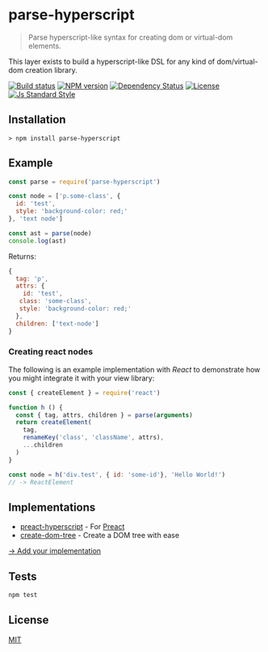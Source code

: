 
# parse-hyperscript

> Parse hyperscript-like syntax for creating dom or virtual-dom elements.

This layer exists to build a hyperscript-like DSL for any kind of dom/virtual-dom creation library.

[![Build status][travis-image]][travis-url]
[![NPM version][version-image]][version-url]
[![Dependency Status][david-image]][david-url]
[![License][license-image]][license-url]
[![Js Standard Style][standard-image]][standard-url]

## Installation

```
> npm install parse-hyperscript
```

## Example

```js
const parse = require('parse-hyperscript')

const node = ['p.some-class', {
  id: 'test',
  style: 'background-color: red;'
}, 'text node']

const ast = parse(node)
console.log(ast)
```

Returns:

```js
{
  tag: 'p',
  attrs: {
    id: 'test',
   class: 'some-class',
   style: 'background-color: red;'
  },
  children: ['text-node']
}
```

### Creating react nodes

The following is an example implementation with *React* to demonstrate how you might integrate it with your view library:

```js
const { createElement } = require('react')

function h () {
  const { tag, attrs, children } = parse(arguments)
  return createElement(
    tag,
    renameKey('class', 'className', attrs),
    ...children
  )
}

const node = h('div.test', { id: 'some-id'}, 'Hello World!')
// -> ReactElement
```

## Implementations

* [preact-hyperscript](https://github.com/queckezz/preact-hyperscript) - For [Preact](https://github.com/developit/preact)
* [create-dom-tree](https://github.com/queckezz/create-dom-tree) - Create a DOM tree with ease

[→ Add your implementation](https://github.com/queckezz/parse-hyperscript/pulls/new)

## Tests

```bash
npm test
```

## License

[MIT][license-url]

[travis-image]: https://img.shields.io/travis/queckezz/parse-hyperscript.svg?style=flat-square
[travis-url]: https://travis-ci.org/queckezz/parse-hyperscript

[version-image]: https://img.shields.io/npm/v/parse-hyperscript.svg?style=flat-square
[version-url]: https://npmjs.org/package/parse-hyperscript

[david-image]: http://img.shields.io/david/queckezz/parse-hyperscript.svg?style=flat-square
[david-url]: https://david-dm.org/queckezz/parse-hyperscript

[standard-image]: https://img.shields.io/badge/code-standard-brightgreen.svg?style=flat-square
[standard-url]: https://github.com/feross/standard

[license-image]: http://img.shields.io/npm/l/parse-hyperscript.svg?style=flat-square
[license-url]: ./license